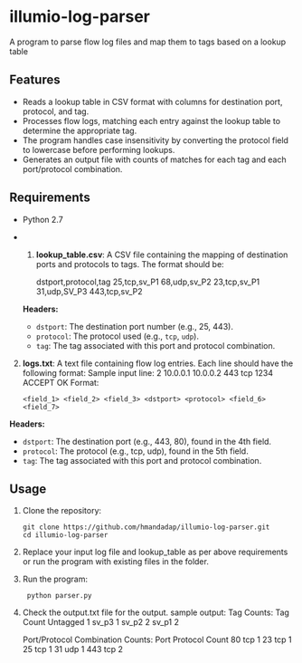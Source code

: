 # illumio-log-parser
A program to parse flow log files and map them to tags based on a lookup table

## Features  
- Reads a lookup table in CSV format with columns for destination port, protocol, and tag.
- Processes flow logs, matching each entry against the lookup table to determine the appropriate tag.
- The program handles case insensitivity by converting the protocol field to lowercase before performing lookups.
- Generates an output file with counts of matches for each tag and each port/protocol combination.

## Requirements
- Python 2.7
- 1. **lookup_table.csv**: A CSV file containing the mapping of destination ports and protocols to tags. The format should be:

      dstport,protocol,tag
      25,tcp,sv_P1
      68,udp,sv_P2
      23,tcp,sv_P1
      31,udp,SV_P3
      443,tcp,sv_P2

   **Headers:**
   - `dstport`: The destination port number (e.g., 25, 443).
   - `protocol`: The protocol used (e.g., `tcp`, `udp`).
   - `tag`: The tag associated with this port and protocol combination.

2. **logs.txt**: A text file containing flow log entries. Each line should have the following format:
    Sample input line:
    2 10.0.0.1 10.0.0.2 443 tcp 1234 ACCEPT OK
   Format:
      ```plaintext
      <field_1> <field_2> <field_3> <dstport> <protocol> <field_6> <field_7>
  **Headers:**
   - `dstport`: The destination port (e.g., 443, 80), found in the 4th field.
   - `protocol`: The protocol (e.g., tcp, udp), found in the 5th field.
   - `tag`: The tag associated with this port and protocol combination.

## Usage
1. Clone the repository:
   ```
   git clone https://github.com/hmandadap/illumio-log-parser.git
   cd illumio-log-parser
   ```
2. Replace your input log file and lookup_table as per above requirements or run the program with existing files in the folder.
3. Run the program:
   ```
    python parser.py
   ```
4. Check the output.txt file for the output.
   sample output:
      Tag Counts:
      Tag     Count
      Untagged        1
      sv_p3   1
      sv_p2   2
      sv_p1   2
      
      Port/Protocol Combination Counts:
      Port    Protocol        Count
      80      tcp     1
      23      tcp     1
      25      tcp     1
      31      udp     1
      443     tcp     2



